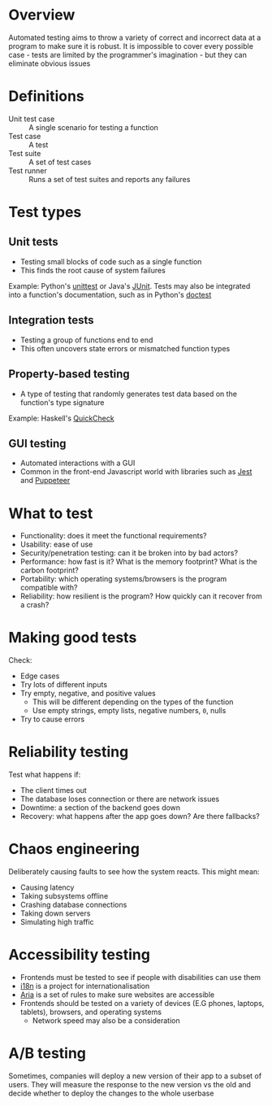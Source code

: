 # Overview
Automated testing aims to throw a variety of correct and incorrect data at a program to make sure it is robust. It is impossible to cover every possible case - tests are limited by the programmer's imagination - but they can eliminate obvious issues

# Definitions
<dl>
    <dt>Unit test case</dt>
    <dd>A single scenario for testing a function</dd>
    <dt>Test case</dt>
    <dd>A test</dd>
    <dt>Test suite</dt>
    <dd>A set of test cases</dd>
    <dt>Test runner</dt>
    <dd>Runs a set of test suites and reports any failures</dd>
</dl>

# Test types
## Unit tests
- Testing small blocks of code such as a single function
- This finds the root cause of system failures

Example: Python's [unittest](https://docs.python.org/3/library/unittest.html) or Java's [JUnit](https://junit.org/junit5/docs/current/user-guide/). Tests may also be integrated into a function's documentation, such as in Python's [doctest](https://docs.python.org/3/library/doctest.html)

## Integration tests
- Testing a group of functions end to end
- This often uncovers state errors or mismatched function types

## Property-based testing
- A type of testing that randomly generates test data based on the function's type signature

Example: Haskell's [QuickCheck](https://hackage.haskell.org/package/QuickCheck)

## GUI testing
- Automated interactions with a GUI
- Common in the front-end Javascript world with libraries such as [Jest](https://jestjs.io/) and [Puppeteer](https://pptr.dev/)

# What to test
- Functionality: does it meet the functional requirements?
- Usability: ease of use
- Security/penetration testing: can it be broken into by bad actors?
- Performance: how fast is it? What is the memory footprint? What is the carbon footprint?
- Portability: which operating systems/browsers is the program compatible with?
- Reliability: how resilient is the program? How quickly can it recover from a crash?

# Making good tests
Check:
- Edge cases
- Try lots of different inputs
- Try empty, negative, and positive values
	- This will be different depending on the types of the function
	- Use empty strings, empty lists, negative numbers, `0`, nulls
- Try to cause errors

# Reliability testing
Test what happens if:
- The client times out
- The database loses connection or there are network issues
- Downtime: a section of the backend goes down
- Recovery: what happens after the app goes down? Are there fallbacks?

# Chaos engineering
Deliberately causing faults to see how the system reacts. This might mean:
- Causing latency
- Taking subsystems offline
- Crashing database connections
- Taking down servers
- Simulating high traffic

# Accessibility testing
- Frontends must be tested to see if people with disabilities can use them
- [i18n](https://www.i18next.com/) is a project for internationalisation
- [Aria](https://developer.mozilla.org/en-US/docs/Web/Accessibility/ARIA) is a set of rules to make sure websites are accessible
- Frontends should be tested on a variety of devices (E.G phones, laptops, tablets), browsers, and operating systems
	- Network speed may also be a consideration

# A/B testing
Sometimes, companies will deploy a new version of their app to a subset of users. They will measure the response to the new version vs the old and decide whether to deploy the changes to the whole userbase


